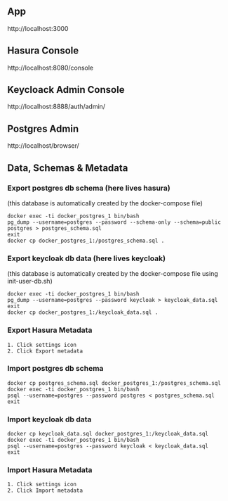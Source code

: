 ## App
http://localhost:3000

## Hasura Console
http://localhost:8080/console

## Keycloack Admin Console
http://localhost:8888/auth/admin/

## Postgres Admin
http://localhost/browser/

## Data, Schemas & Metadata

### Export postgres db schema (here lives hasura)
(this database is automatically created by the docker-compose file)
```
docker exec -ti docker_postgres_1 bin/bash
pg_dump --username=postgres --password --schema-only --schema=public postgres > postgres_schema.sql
exit
docker cp docker_postgres_1:/postgres_schema.sql .
```

### Export keycloak db data (here lives keycloak)
(this database is automatically created by the docker-compose file using init-user-db.sh)
```
docker exec -ti docker_postgres_1 bin/bash
pg_dump --username=postgres --password keycloak > keycloak_data.sql
exit
docker cp docker_postgres_1:/keycloak_data.sql .
```

### Export Hasura Metadata
```
1. Click settings icon
2. Click Export metadata
```

### Import postgres db schema
```
docker cp postgres_schema.sql docker_postgres_1:/postgres_schema.sql
docker exec -ti docker_postgres_1 bin/bash
psql --username=postgres --password postgres < postgres_schema.sql
exit
```

### Import keycloak db data
```
docker cp keycloak_data.sql docker_postgres_1:/keycloak_data.sql
docker exec -ti docker_postgres_1 bin/bash
psql --username=postgres --password keycloak < keycloak_data.sql
exit
```

### Import Hasura Metadata
```
1. Click settings icon
2. Click Import metadata
```
